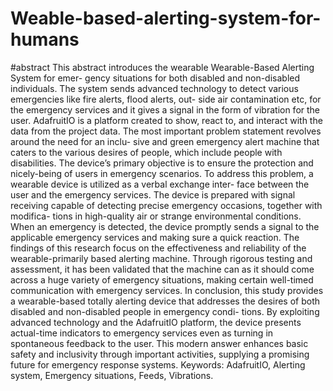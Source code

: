 # Weable-based-alerting-system-for-humans

#abstract
This abstract introduces the wearable Wearable-Based Alerting System for emer-
gency situations for both disabled and non-disabled individuals. The system sends
advanced technology to detect various emergencies like fire alerts, flood alerts, out-
side air contamination etc, for the emergency services and it gives a signal in the
form of vibration for the user. AdafruitIO is a platform created to show, react to,
and interact with the data from the project data.
The most important problem statement revolves around the need for an inclu-
sive and green emergency alert machine that caters to the various desires of people,
which include people with disabilities. The device’s primary objective is to ensure
the protection and nicely-being of users in emergency scenarios.
To address this problem, a wearable device is utilized as a verbal exchange inter-
face between the user and the emergency services. The device is prepared with signal
receiving capable of detecting precise emergency occasions, together with modifica-
tions in high-quality air or strange environmental conditions. When an emergency
is detected, the device promptly sends a signal to the applicable emergency services
and making sure a quick reaction.
The findings of this research focus on the effectiveness and reliability of the
wearable-primarily based alerting machine. Through rigorous testing and assessment,
it has been validated that the machine can as it should come across a huge variety
of emergency situations, making certain well-timed communication with emergency
services.
In conclusion, this study provides a wearable-based totally alerting device that
addresses the desires of both disabled and non-disabled people in emergency condi-
tions. By exploiting advanced technology and the AdafruitIO platform, the device
presents actual-time indicators to emergency services even as turning in spontaneous
feedback to the user. This modern answer enhances basic safety and inclusivity
through important activities, supplying a promising future for emergency response
systems.
Keywords: AdafruitIO, Alerting system, Emergency situations, Feeds, Vibrations.
